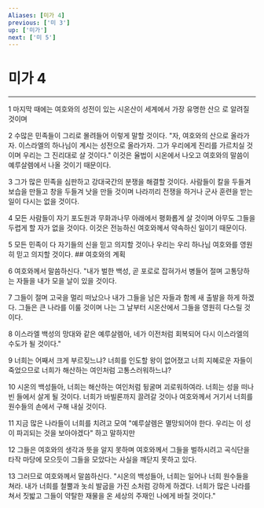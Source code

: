 ```yaml
---
Aliases: [미가 4]
previous: ['미 3']
up: ['미가']
next: ['미 5']
---
```

# 미가 4

***


1 마지막 때에는 여호와의 성전이 있는 시온산이 세계에서 가장 유명한 산으 로 알려질 것이며 

2 수많은 민족들이 그리로 몰려들어 이렇게 말할 것이다. "자, 여호와의 산으로 올라가자. 이스라엘의 하나님이 계시는 성전으로 올라가자. 그가 우리에게 진리를 가르치실 것이며 우리는 그 진리대로 살 것이다." 이것은 율법이 시온에서 나오고 여호와의 말씀이 예루살렘에서 나올 것이기 때문이다. 

3 그가 많은 민족을 심판하고 강대국간의 분쟁을 해결할 것이다. 사람들이 칼을 두들겨 보습을 만들고 창을 두들겨 낫을 만들 것이며 나라끼리 전쟁을 하거나 군사 훈련을 받는 일이 다시는 없을 것이다. 

4 모든 사람들이 자기 포도원과 무화과나무 아래에서 평화롭게 살 것이며 아무도 그들을 두렵게 할 자가 없을 것이다. 이것은 전능하신 여호와께서 약속하신 일이기 때문이다. 

5 모든 민족이 다 자기들의 신을 믿고 의지할 것이나 우리는 우리 하나님 여호와를 영원히 믿고 의지할 것이다. ## 여호와의 계획 

6 여호와께서 말씀하신다. "내가 벌한 백성, 곧 포로로 잡혀가서 병들어 절며 고통당하는 자들을 내가 모을 날이 있을 것이다. 

7 그들이 절며 고국을 멀리 떠났으나 내가 그들을 남은 자들과 함께 새 출발을 하게 하겠다. 그들은 큰 나라를 이룰 것이며 나는 그 날부터 시온산에서 그들을 영원히 다스릴 것이다. 

8 이스라엘 백성의 망대와 같은 예루살렘아, 네가 이전처럼 회복되어 다시 이스라엘의 수도가 될 것이다." 

9 너희는 어째서 크게 부르짖느냐? 너희를 인도할 왕이 없어졌고 너희 지혜로운 자들이 죽었으므로 너희가 해산하는 여인처럼 고통스러워하느냐? 

10 시온의 백성들아, 너희는 해산하는 여인처럼 뒹굴며 괴로워하여라. 너희는 성을 떠나 빈 들에서 살게 될 것이다. 너희가 바빌론까지 끌려갈 것이나 여호와께서 거기서 너희를 원수들의 손에서 구해 내실 것이다. 

11 지금 많은 나라들이 너희를 치려고 모여 "예루살렘은 멸망되어야 한다. 우리는 이 성이 파괴되는 것을 보아야겠다" 하고 말하지만 

12 그들은 여호와의 생각과 뜻을 알지 못하며 여호와께서 그들을 벌하시려고 곡식단을 타작 마당에 모으듯이 그들을 모았다는 사실을 깨닫지 못하고 있다. 

13 그러므로 여호와께서 말씀하신다. "시온의 백성들아, 너희는 일어나 너희 원수들을 쳐라. 내가 너희를 철뿔과 놋쇠 발굽을 가진 소처럼 강하게 하겠다. 너희가 많은 나라를 쳐서 짓밟고 그들이 약탈한 재물을 온 세상의 주재인 나에게 바칠 것이다."
